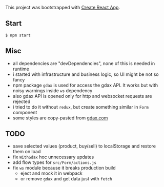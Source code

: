 This project was bootstrapped with [Create React App](https://github.com/facebookincubator/create-react-app).

## Start
`$ npm start`

## Misc
- all dependencies are "devDependencies", none of this is needed in runtime
- i started with infrastructure and business logic, so UI might be not so fancy
- npm package `gdax` is used for access the gdax API. It works but with noisy warnings inside `ws` dependency
- also gdax API is opened only for http and websocket requests are rejected
- i tried to do it without `redux`, but create something similar in `Form` component
- some styles are copy-pasted from [gdax.com](https://www.gdax.com)

## TODO
- save selected values (product, buy/sell) to localStorage and restore them on load
- fix `WithGdax` hoc unnecessary updates
- add flow types for `src/Form/actions.js`
- fix `ws` module because it breaks production build
  - eject and mock it in webpack
  - or remove `gdax` and get data just with `fetch`